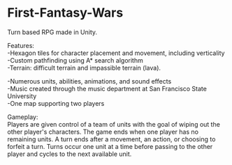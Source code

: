 # First-Fantasy-Wars

Turn based RPG made in Unity.  

Features:  
-Hexagon tiles for character placement and movement, including verticality    
-Custom pathfinding using A* search algorithm  
-Terrain: difficult terrain and impassible terrain (lava).  

-Numerous units, abilities, animations, and sound effects  
-Music created through the music department at San Francisco State University  
-One map supporting two players  

Gameplay:  
Players are given control of a team of units with the goal of wiping out the other player's characters. The game ends when one player has no remaining units. A turn ends after a movement, an action, or choosing to forfeit a turn. Turns occur one unit at a time before passing to the other player and cycles to the next available unit.
